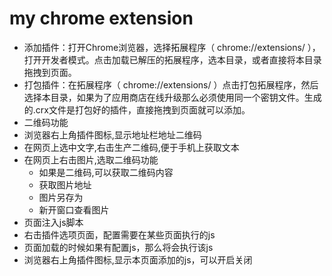 # my chrome extension
+ 添加插件：打开Chrome浏览器，选择拓展程序（ chrome://extensions/ ），打开开发者模式。点击加载已解压的拓展程序，选本目录，或者直接将本目录拖拽到页面。
+ 打包插件：在拓展程序（ chrome://extensions/ ）点击打包拓展程序，然后选择本目录，如果为了应用商店在线升级那么必须使用同一个密钥文件。生成的.crx文件是打包好的插件，直接拖拽到页面就可以添加。
+ 二维码功能
 + 浏览器右上角插件图标,显示地址栏地址二维码
 + 在网页上选中文字,右击生产二维码,便于手机上获取文本
 + 在网页上右击图片,选取二维码功能
   * 如果是二维码,可以获取二维码内容
   * 获取图片地址
   * 图片另存为
   * 新开窗口查看图片
+ 页面注入js脚本
 + 右击插件选项页面，配置需要在某些页面执行的js
 + 页面加载的时候如果有配置js，那么将会执行该js
 + 浏览器右上角插件图标,显示本页面添加的js，可以开启关闭
